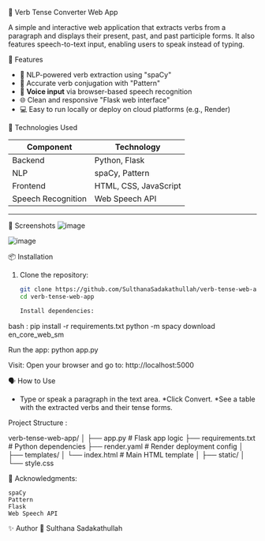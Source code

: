 📝 Verb Tense Converter Web App

A simple and interactive web application that extracts verbs from a paragraph and displays their present, past, and past participle forms. It also features speech-to-text input, enabling users to speak instead of typing.



 🚀 Features

- 🧠 NLP-powered verb extraction using "spaCy"
- 🔁 Accurate verb conjugation with "Pattern"
- 🎤 **Voice input** via browser-based speech recognition
- 🌐 Clean and responsive "Flask web interface"
- 💻 Easy to run locally or deploy on cloud platforms (e.g., Render)


🔧 Technologies Used

| Component          | Technology            |
|--------------------|-----------------------|
| Backend            | Python, Flask         |
| NLP                | spaCy, Pattern        |
| Frontend           | HTML, CSS, JavaScript |
| Speech Recognition | Web Speech API        |

---
📸 Screenshots
![image](https://github.com/user-attachments/assets/8e6aa07f-68e5-4c1d-a9b2-07bd16ec86f7)

![image](https://github.com/user-attachments/assets/49126fc7-ed80-4e41-9904-59681a1d45f8)

📦 Installation

1. Clone the repository:
   ```bash
   git clone https://github.com/SulthanaSadakathullah/verb-tense-web-app.git
   cd verb-tense-web-app

   Install dependencies:

bash :
pip install -r requirements.txt
python -m spacy download en_core_web_sm

Run the app:
python app.py

Visit:
Open your browser and go to: http://localhost:5000

🗣️ How to Use

* Type or speak a paragraph in the text area.
*Click Convert.
*See a table with the extracted verbs and their tense forms.

Project Structure :

verb-tense-web-app/
│
├── app.py                  # Flask app logic
├── requirements.txt        # Python dependencies
├── render.yaml             # Render deployment config
│
├── templates/
│   └── index.html          # Main HTML template
│
├── static/
│   └── style.css 


🙌 Acknowledgments:
   
    spaCy
    Pattern
    Flask
    Web Speech API


✨ Author
👤 Sulthana Sadakathullah





